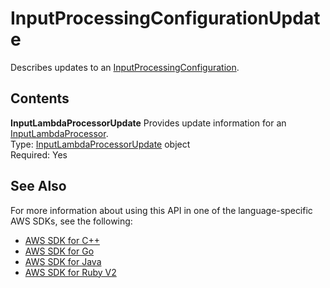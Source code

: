 # InputProcessingConfigurationUpdate<a name="API_InputProcessingConfigurationUpdate"></a>

Describes updates to an [InputProcessingConfiguration](API_InputProcessingConfiguration.md)\. 

## Contents<a name="API_InputProcessingConfigurationUpdate_Contents"></a>

 **InputLambdaProcessorUpdate**   <a name="analytics-Type-InputProcessingConfigurationUpdate-InputLambdaProcessorUpdate"></a>
Provides update information for an [InputLambdaProcessor](API_InputLambdaProcessor.md)\.  
Type: [InputLambdaProcessorUpdate](API_InputLambdaProcessorUpdate.md) object  
Required: Yes

## See Also<a name="API_InputProcessingConfigurationUpdate_SeeAlso"></a>

For more information about using this API in one of the language\-specific AWS SDKs, see the following:
+  [AWS SDK for C\+\+](http://docs.aws.amazon.com/goto/SdkForCpp/kinesisanalytics-2015-08-14/InputProcessingConfigurationUpdate) 
+  [AWS SDK for Go](http://docs.aws.amazon.com/goto/SdkForGoV1/kinesisanalytics-2015-08-14/InputProcessingConfigurationUpdate) 
+  [AWS SDK for Java](http://docs.aws.amazon.com/goto/SdkForJava/kinesisanalytics-2015-08-14/InputProcessingConfigurationUpdate) 
+  [AWS SDK for Ruby V2](http://docs.aws.amazon.com/goto/SdkForRubyV2/kinesisanalytics-2015-08-14/InputProcessingConfigurationUpdate) 